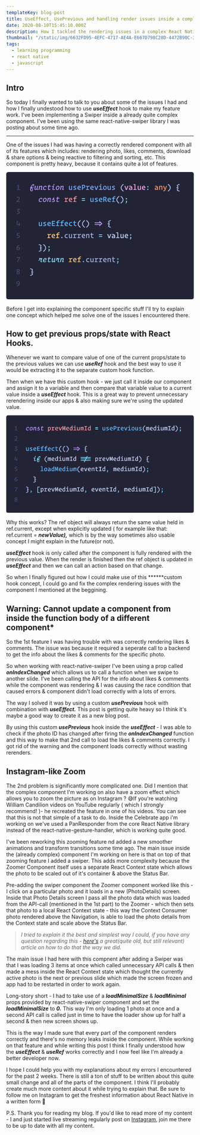 ```yaml
---
templateKey: blog-post
title: UseEffect, UsePrevious and handling render issues inside a complex React Native Swiper Component.
date: 2020-08-10T15:45:10.000Z
description: How I tackled the rendering issues in a complex React Native component.
thumbnail: "/static/img/6632FD95-4EFC-4717-AE4A-E667D798C28D-4472B90C-3A34-4524-9985-C6BA671B3753.JPG"
tags:
  - learning programming
  - react native
  - javascript
---
```


## **Intro**

So today I finally wanted to talk to you about some of the issues I had and how I finally undestood how to use ***useEffect*** hook to make my feature work. I've been implementing a Swiper inside a already quite complex component. I've been using the same react-native-swiper library I was posting about some time ago.
****
One of the issues I had was having a correctly rendered component with all of its features which includes: rendering photo, likes, comments, download & share options & being reactive to filtering and sorting, etc. This component is pretty heavy, because it contains quite a lot of features.

![usePrevious](../../../img/usePrevious.png)

Before I get into explaining the component specific stuff I'll try to explain one concept which helped me solve one of the issues I encountered there.

## **How to get previous props/state with React Hooks**.

Whenever we want to compare value of one of the current props/state to the previous values we can use ***useRef*** hook and the best way to use it would be extracting it to the separate custom hook function.

Then when we have this custom hook - we just call it inside our component and assign it to a variable and then compare that variable value to a current value inside a ***useEffect*** hook. This is a great way to prevent unnecessary rerendering inside our apps & also making sure we're using the updated value.

![useEffect](../../../img/useEffec.png)

Why this works?  The ref object will always return the same value held in ref.current, except when explicitly updated ( for example like that: ref.current = ***newValue),*** which is by the way sometimes also usable concept I might explain in the future(or not).

***useEffect*** hook is only called after the component is fully rendered with the previous value. When the render is finished then the ref object is updated in ***useEffect*** and then we can call an action based on that change.

So when I finally figured out how I could make use of this ******custom hook concept, I could go and fix the complex rendering issues with the component I mentioned at the beggining.

## **Warning: Cannot update a component from inside the function body of a different component***

So the 1st feature I was having trouble with was correctly rendering likes & comments. The issue was because it required a seperate call to a backend to get the info about the likes & comments for the specific photo.

So when working with react-native-swiper I've been using a prop called ***onIndexChanged*** which allows us to call a function when we swipe to another slide. I've been calling the API for the info about likes & comments while the component was rendering & I was causing the race condition that caused errors & component didn't load correctly with a lots of errors.

The way I solved it was by using a custom ***usePrevious*** hook with combination with ***useEffect.***
This post is getting quite heavy so I think it's maybe a good way to create it as a new blog post.

By using this custom ***usePrevious*** hook inside the ***useEffect*** - I was able to check if the photo ID has changed after firing the ***onIndexChanged*** function and this way to make that 2nd call to load the likes & comments correctly. I got rid of the warning and the component loads correctly without wasting rerenders.

## **Instagram-like Zoom**

The 2nd problem is significantly more complicated one. Did I mention that the complex component I'm working on also have a zoom effect which allows you to zoom the picture as on Instagram ? 😅If you're watching William Candilion videos on YouTube regularly ( which I strongly recommend! )- he recreated the feature in one of his videos.  You can see that this is not that simple of a task to do.
Inside the Celebrate app i'm working on we've used a PanResponder from the core React Native library instead of the react-native-gesture-handler, which is working quite good.

I've been reworking this zooming feature nd added a new smoother animations and transform transitions some time ago. The main issue inside the (already complex) component I'm working on here is that on top of that zooming feature I added a swiper. This adds more complexity because the Zoomer Component itself uses a separate React Context state which allows the photo to be scaled out of it's container & above the Status Bar.

Pre-adding the swiper component the Zoomer component worked like this - I click on a particular photo and it loads in a new (PhotoDetails) screen. Inside that Photo Details screen I pass all the photo data which was loaded from the API-call (mentioned in the 1st part) to the Zoomer  - which then sets that photo to a local React Context state - this way the Context Consumer photo rendered above the Navigation, is able to load the photo details from the Context state and scale above the Status Bar.

> *I tried to explain it the best and simplest way I could, if you have any question regarding this - [here's](https://medium.com/@audytanudjaja/react-native-ui-challenge-building-instagram-zoom-draggable-photo-9127413b1d29) a great(quite old, but still relevant) article on how to do that the way we did.*

The main issue I had here with this compnent after adding a Swiper was that I was loading 3 items at once which called unnecessary API calls & then made a mess inside the React Context state which thought the currently active photo is the next or previous slide which made the screen frozen and app had to be restarted in order to work again.

Long-story short - I had to take use of a ***loadMinimalSize*** & ***loadMinimal*** props provided by react-native-swiper component and set the ***loadMinimalSize*** to ***0.*** This way I'm only loading 1 photo at once and a second API call is called just in time to have the loader show up for half a second & then new screen shows up.

This is the way I made sure that every part of the component renders correctly and there's no memory leaks inside the component. While working on that feature and while writing this post I think I finally understood how the ***useEffect*** & ***useRef*** works correctly and I now feel like I'm already a better developer now.

I hope I could help you with my explanations about my errors I encountered for the past 2 weeks. There is still a ton of stuff to be written about this quite small change and all of the parts of the component. I think I'll probably create much more content about it while trying to explain that. Be sure to follow me on Instagram to get the freshest information about React Native in a written form 🙂

P.S. Thank you for reading my blog. If you'd like to read more of my content - I and just started live streaming regularly post on [Instagram](https://www.instagram.com/selfmadedeveloper/), join me there to be up to date with all my content.
